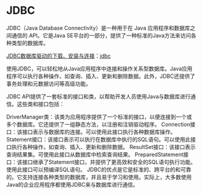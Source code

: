 # JDBC

JDBC（Java Database Connectivity）是一种用于在 Java 应用程序和数据库之间通信的 API。它是Java SE平台的一部分，提供了一种标准的Java方法来访问各种类型的数据库。

[JDBC数据库驱动的下载、安装与连接](https://blog.csdn.net/pan_junbiao/article/details/86626741)：[jdbc](https://downloads.mysql.com/archives/c-j/)

使用JDBC，可以轻松地从Java应用程序中连接和操作关系型数据库。Java应用程序可以执行各种操作，如查询、插入、更新和删除数据。此外，JDBC还提供了事务处理和元数据访问等高级功能。

JDBC API提供了一套标准的接口和类，以帮助开发人员使用Java与数据库进行通信。这些类和接口包括：

DriverManager类：该类为应用程序提供了一个标准的接口，以便连接到一个或多个数据库。它还提供了一组静态方法，以注册和注销驱动程序。
Connection接口：该接口表示与数据库的连接。可以使用此接口执行各种数据库操作。
Statement接口：该接口表示可以执行在数据库中执行的SQL语句。可以使用此接口执行各种操作，如查询、插入、更新和删除数据。
ResultSet接口：该接口表示查询结果集。可使用此接口从数据库中检索查询结果。
PreparedStatement接口：该接口继承了Statement接口，并提供了更高效和安全的SQL语句执行功能。使用此接口可以预编译SQL语句。
JDBC的优点是它是标准的、跨平台的和可靠的。它支持连接各种类型的数据库，并且易于学习和使用。实际上，大多数使用Java的企业应用程序都使用JDBC来与数据库进行通信。